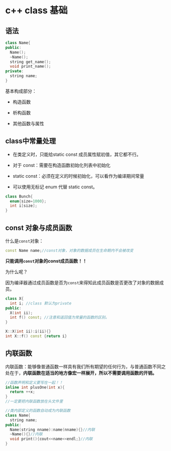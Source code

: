 # c++ class 基础

## 语法
```c++
class Name{
public:
  Name();
  ~Name();
  string get_name();
  void print_name();
private:
  string name;
}
```

基本构成部分：

- 构造函数

- 析构函数

- 其他函数与属性

## class中常量处理

- 在类定义时，只能给static const 成员属性赋初值，其它都不行。

- 对于 const：需要在构造函数初始化列表中初始化

- static const：必须在定义的时候初始化，可以看作为编译期间常量

- 可以使用无标记 enum 代替 static const。
```c++
class Bunch{
  enum{size=1000};
  int i[size];
}
```

## const 对象与成员函数

什么是`const`对象：
```c++
const Name name;//const对象，对象的数据成员在生命期内不会被改变
```
**只能调用`const`对象的const成员函数！！**

为什么呢？

因为编译器通过成员函数是否为`const`来得知此成员函数是否更改了对象的数据成员。

```c++
class X{
  int i; //class 默认为private
public:
  X(int ii);
  int f() const; //注意和返回值为常量的函数的区别。
}

X::X(int ii):i(ii){}
int X::f() const {return i}
```

## 内联函数
内联函数：能够像普通函数一样具有我们所有期望的任何行为，与普通函数不同之处在于，**内联函数在适当的地方像宏一样展开，所以不需要调用函数的开销。**

```c++
//函数声明和定义要写在一起！！
inline int plusOne(int x){
  return ++x;
}
//一定要把内联函数放在头文件里

//类内部定义的函数自动成为内联函数
class Name{
  string name;
public:
  Name(string nname):name(nname){}//内联
  ~Name(){}//内联
  void print(){cout<<name<<endl;}//内联
}
```
